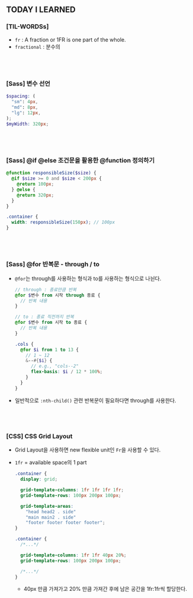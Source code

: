 ## TODAY I LEARNED

### [TIL-WORDSs]

- `fr` : A fraction or 1FR is one part of the whole.
- `fractional` : 분수의

## <br />

### [Sass] 변수 선언

```scss
$spacing: (
  "sm": 4px,
  "md": 8px,
  "lg": 12px,
);
$myWidth: 320px;
```

## <br />

### [Sass] @if @else 조건문을 활용한 @function 정의하기

```scss
@function responsibleSize($size) {
  @if $size >= 0 and $size < 200px {
    @return 100px;
  } @else {
    @return 320px;
  }
}

.container {
  width: responsibleSize(150px); // 100px
}
```

## <br />

### [Sass] @for 반복문 - through / to

- `@for`는 through를 사용하는 형식과 to를 사용하는 형식으로 나뉜다.

  ```scss
  // through : 종료만큼 반복
  @for $변수 from 시작 through 종료 {
    // 반복 내용
  }

  // to : 종료 직전까지 반복
  @for $변수 from 시작 to 종료 {
    // 반복 내용
  }
  ```

  ```scss
  .cols {
    @for $i from 1 to 13 {
      // 1 ~ 12
      &--#{$i} {
        // e.g., "cols--2"
        flex-basis: $i / 12 * 100%;
      }
    }
  }
  ```

- 일반적으로 `:nth-child()` 관련 반복문이 필요하다면 through를 사용한다.

## <br />

### [CSS] CSS Grid Layout

- Grid Layout을 사용하면 new flexible unit인 `Fr`을 사용할 수 있다.
- `1fr` = available space의 1 part

  ```css
  .container {
    display: grid;

    grid-template-columns: 1fr 1fr 1fr 1fr;
    grid-template-rows: 100px 200px 100px;

    grid-template-areas:
      "head head2 . side"
      "main main2 . side"
      "footer footer footer footer";
  }
  ```

  ```css
  .container {
    /*...*/

    grid-template-columns: 1fr 1fr 40px 20%;
    grid-template-rows: 100px 200px 100px;

    /*...*/
  }
  ```

  - 40px 만큼 가져가고 20% 만큼 가져간 후에 남은 공간을 1fr:1fr씩 할당한다.
